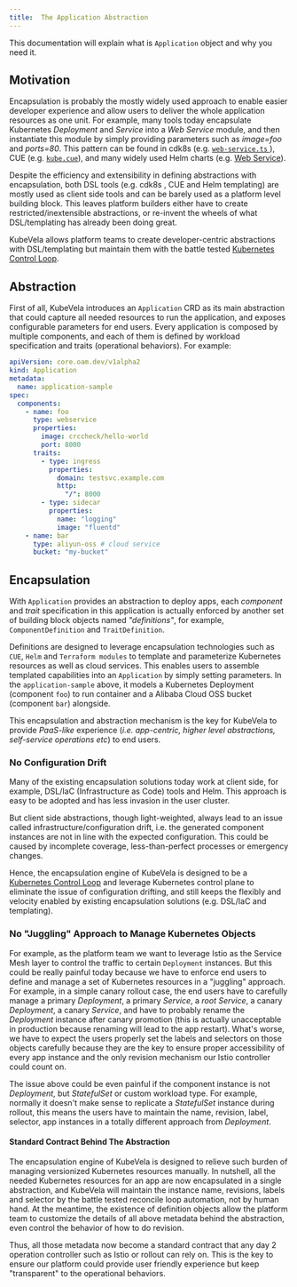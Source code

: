 ```yaml
---
title:  The Application Abstraction
---
```


This documentation will explain what is `Application` object and why you need it.

## Motivation

Encapsulation is probably the mostly widely used approach to enable easier developer experience and allow users to deliver the whole application resources as one unit. For example, many tools today encapsulate Kubernetes *Deployment* and *Service* into a *Web Service* module, and then instantiate this module by simply providing parameters such as *image=foo* and *ports=80*. This pattern can be found in cdk8s (e.g. [`web-service.ts` ](https://github.com/awslabs/cdk8s/blob/master/examples/typescript/web-service/web-service.ts)), CUE (e.g. [`kube.cue`](https://github.com/cuelang/cue/blob/b8b489251a3f9ea318830788794c1b4a753031c0/doc/tutorial/kubernetes/quick/services/kube.cue#L70)), and many widely used Helm charts (e.g. [Web Service](https://docs.bitnami.com/tutorials/create-your-first-helm-chart/)).

Despite the efficiency and extensibility in defining abstractions with encapsulation, both DSL tools (e.g. cdk8s , CUE and Helm templating) are mostly used as client side tools and can be barely used as a platform level building block. This leaves platform builders either have to create restricted/inextensible abstractions, or re-invent the wheels of what DSL/templating has already been doing great.

KubeVela allows platform teams to create developer-centric abstractions with DSL/templating but maintain them with the battle tested [Kubernetes Control Loop](https://kubernetes.io/docs/concepts/architecture/controller/). 

## Abstraction

First of all, KubeVela introduces an `Application` CRD as its main abstraction that could capture all needed resources to run the application, and exposes configurable parameters for end users. Every application is composed by multiple components, and each of them is defined by workload specification and traits (operational behaviors). For example:

```yaml
apiVersion: core.oam.dev/v1alpha2
kind: Application
metadata:
  name: application-sample
spec:
  components:
    - name: foo
      type: webservice
      properties:
        image: crccheck/hello-world
        port: 8000
      traits:
        - type: ingress
          properties:
            domain: testsvc.example.com
            http:
              "/": 8000
        - type: sidecar
          properties:
            name: "logging"
            image: "fluentd"
    - name: bar
      type: aliyun-oss # cloud service
      bucket: "my-bucket"
```

## Encapsulation

With `Application` provides an abstraction to deploy apps, each *component* and *trait* specification in this application is actually enforced by another set of building block objects named *"definitions"*, for example, `ComponentDefinition` and `TraitDefinition`.

Definitions are designed to leverage encapsulation technologies such as `CUE`, `Helm` and `Terraform modules` to template and parameterize Kubernetes resources as well as cloud services. This enables users to assemble templated capabilities into an `Application` by simply setting parameters. In the `application-sample` above, it models a Kubernetes Deployment (component `foo`) to run container and a Alibaba Cloud OSS bucket (component `bar`) alongside.

This encapsulation and abstraction mechanism is the key for KubeVela to provide *PaaS-like* experience (*i.e. app-centric, higher level abstractions, self-service operations etc*) to end users.

### No Configuration Drift

Many of the existing encapsulation solutions today work at client side, for example, DSL/IaC (Infrastructure as Code) tools and Helm. This approach is easy to be adopted and has less invasion in the user cluster.

But client side abstractions, though light-weighted, always lead to an issue called infrastructure/configuration drift, i.e. the generated component instances are not in line with the expected configuration. This could be caused by incomplete coverage, less-than-perfect processes or emergency changes.

Hence, the encapsulation engine of KubeVela is designed to be a [Kubernetes Control Loop](https://kubernetes.io/docs/concepts/architecture/controller/) and leverage Kubernetes control plane to eliminate the issue of configuration drifting, and still keeps the flexibly and velocity enabled by existing encapsulation solutions (e.g. DSL/IaC and templating).

### No "Juggling" Approach to Manage Kubernetes Objects

For example, as the platform team we want to leverage Istio as the Service Mesh layer to control the traffic to certain `Deployment` instances. But this could be really painful today because we have to enforce end users to define and manage a set of Kubernetes resources in a "juggling" approach. For example, in a simple canary rollout case, the end users have to carefully manage a primary *Deployment*, a primary *Service*, a *root Service*, a canary *Deployment*, a canary *Service*, and have to probably rename the *Deployment* instance after canary promotion (this is actually unacceptable in production because renaming will lead to the app restart). What's worse, we have to expect the users properly set the labels and selectors on those objects carefully because they are the key to ensure proper accessibility of every app instance and the only revision mechanism our Istio controller could count on.

The issue above could be even painful if the component instance is not *Deployment*, but *StatefulSet* or custom workload type. For example, normally it doesn't make sense to replicate a *StatefulSet* instance during rollout, this means the users have to maintain the name, revision, label, selector, app instances in a totally different approach from *Deployment*.

#### Standard Contract Behind The Abstraction

The encapsulation engine of KubeVela is designed to relieve such burden of managing versionized Kubernetes resources manually. In nutshell, all the needed Kubernetes resources for an app are now encapsulated in a single abstraction, and KubeVela will maintain the instance name, revisions, labels and selector by the battle tested reconcile loop automation, not by human hand. At the meantime, the existence of definition objects allow the platform team to customize the details of all above metadata behind the abstraction, even control the behavior of how to do revision.

Thus, all those metadata now become a standard contract that any day 2 operation controller such as Istio or rollout can rely on. This is the key to ensure our platform could provide user friendly experience but keep "transparent" to the operational behaviors.

